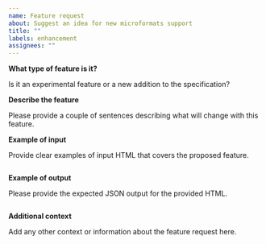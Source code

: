 ```yaml
---
name: Feature request
about: Suggest an idea for new microformats support
title: ""
labels: enhancement
assignees: ""
---
```


**What type of feature is it?**

Is it an experimental feature or a new addition to the specification?

**Describe the feature**

Please provide a couple of sentences describing what will change with this feature.

**Example of input**

Provide clear examples of input HTML that covers the proposed feature.

```html

```

**Example of output**

Please provide the expected JSON output for the provided HTML.

```json

```

**Additional context**

Add any other context or information about the feature request here.
